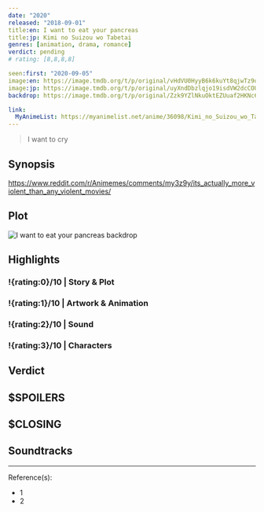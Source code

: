 ```yaml
---
date: "2020"
released: "2018-09-01"
title:en: I want to eat your pancreas
title:jp: Kimi no Suizou wo Tabetai
genres: [animation, drama, romance]
verdict: pending
# rating: [8,8,8,8]

seen:first: "2020-09-05"
image:en: https://image.tmdb.org/t/p/original/vHdVU0HyyB6k6kuYt8qjwTz9one.jpg
image:jp: https://image.tmdb.org/t/p/original/uyXndDbzlqjo19isdVW2dcCOUy6.jpg
backdrop: https://image.tmdb.org/t/p/original/Zzk9YZlNkuOktEZUuaf2HKNc6B.jpg

link:
  MyAnimeList: https://myanimelist.net/anime/36098/Kimi_no_Suizou_wo_Tabetai
---
```


> I want to cry

## Synopsis

<https://www.reddit.com/r/Animemes/comments/my3z9y/its_actually_more_violent_than_any_violent_movies/>

## Plot

![I want to eat your pancreas backdrop](https://image.tmdb.org/t/p/original/YLyORLsYIjC0d1TFBSpJKk7piP.jpg)

## Highlights

### !{rating:0}/10 | Story & Plot

### !{rating:1}/10 | Artwork & Animation

### !{rating:2}/10 | Sound

### !{rating:3}/10 | Characters

## Verdict

## $SPOILERS

## $CLOSING

## Soundtracks

***
Reference(s):

- 1
- 2
